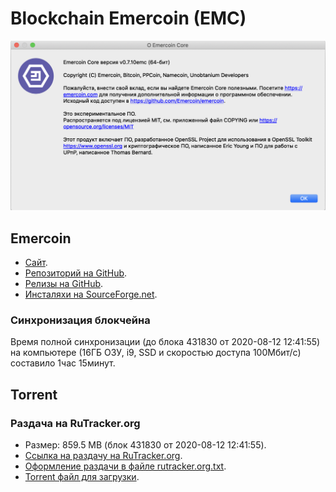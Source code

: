 # Blockchain Emercoin (EMC)
![Emercoin About screenshot](/assets/images/about.png)


## Emercoin
  - [Сайт](https://emercoin.com/).
  - [Репозиторий на GitHub](https://github.com/emercoin/emercoin).
  - [Релизы на GitHub](https://github.com/emercoin/emercoin/releases).
  - [Инсталяхи на SourceForge.net](https://sourceforge.net/projects/emercoin/files/latest/download).


### Синхронизация блокчейна
Время полной синхронизации (до блока 431830 от 2020-08-12 12:41:55) на компьютере (16ГБ ОЗУ, i9, SSD и скоростью доступа 100Мбит/с) составило 1час 15минут.


## Torrent

### Раздача на RuTracker.org
  - Размер: 859.5 MB (блок 431830 от 2020-08-12 12:41:55).
  - [Ссылка на раздачу на RuTracker.org](https://rutracker.net/forum/viewtopic.php?t=5929476).
  - [Оформление раздачи в файле rutracker.org.txt](/rutracker.org.txt).
  - [Torrent файл для загрузки](torrent/blockchain_emc.torrent).

